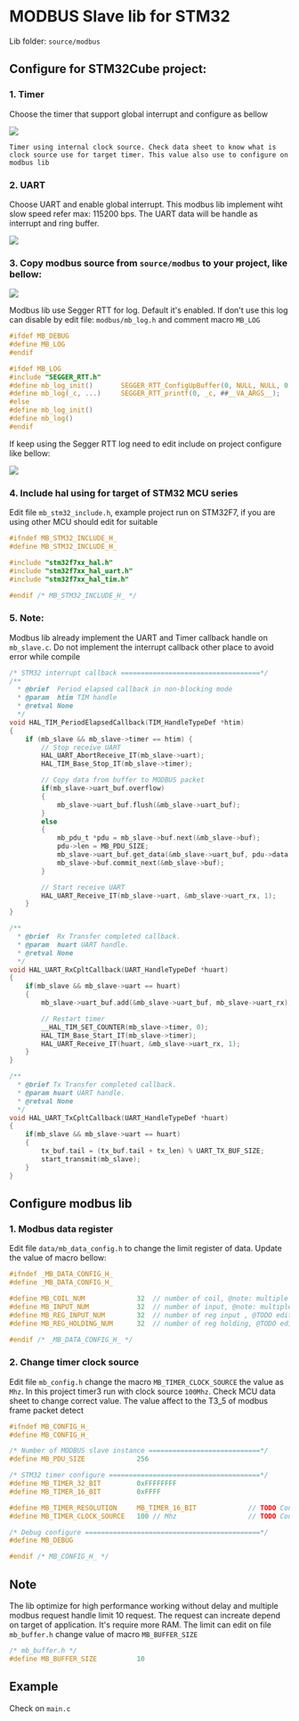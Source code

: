 # MODBUS Slave lib for STM32

Lib folder: `source/modbus`

## Configure for STM32Cube project: 

### 1. Timer
Choose the timer that support global interrupt and configure as bellow

![](docs/image/cube_timer.png)

```
Timer using internal clock source. Check data sheet to know what is clock source use for target timer. This value also use to configure on modbus lib
```

### 2. UART
Choose UART and enable global interrupt. This modbus lib implement wiht slow speed refer max: 115200 bps. The UART data will be handle as interrupt and ring buffer.

![](docs/image/cube_uart.png)

### 3. Copy modbus source from `source/modbus` to your project, like bellow:

![](docs/image/modbus_lib.png)

Modbus lib use Segger RTT for log. Default it's enabled. If don't use this log can disable by edit file: `modbus/mb_log.h` and comment macro `MB_LOG`
```c
#ifdef MB_DEBUG
#define MB_LOG
#endif

#ifdef MB_LOG
#include "SEGGER_RTT.h"
#define mb_log_init()		SEGGER_RTT_ConfigUpBuffer(0, NULL, NULL, 0, SEGGER_RTT_MODE_NO_BLOCK_SKIP)
#define mb_log(_c, ...)		SEGGER_RTT_printf(0, _c, ##__VA_ARGS__);
#else
#define mb_log_init()
#define mb_log()
#endif
```

If keep using the Segger RTT log need to edit include on project configure like bellow:

![](docs/image/segger_rtt.png)

### 4. Include hal using for target of STM32 MCU series

Edit file `mb_stm32_include.h`, example project run on STM32F7, if you are using other MCU should edit for suitable
```c
#ifndef MB_STM32_INCLUDE_H_
#define MB_STM32_INCLUDE_H_

#include "stm32f7xx_hal.h"
#include "stm32f7xx_hal_uart.h"
#include "stm32f7xx_hal_tim.h"

#endif /* MB_STM32_INCLUDE_H_ */

```

### 5. Note:

Modbus lib already implement the UART and Timer callback handle on `mb_slave.c`. Do not implement the interrupt callback other place to avoid error while compile

```C
/* STM32 interrupt callback ===================================*/
/**
  * @brief  Period elapsed callback in non-blocking mode
  * @param  htim TIM handle
  * @retval None
  */
void HAL_TIM_PeriodElapsedCallback(TIM_HandleTypeDef *htim)
{
	if (mb_slave && mb_slave->timer == htim) {
		// Stop receive UART
		HAL_UART_AbortReceive_IT(mb_slave->uart);
		HAL_TIM_Base_Stop_IT(mb_slave->timer);

		// Copy data from buffer to MODBUS packet
		if(mb_slave->uart_buf.overflow)
		{
			mb_slave->uart_buf.flush(&mb_slave->uart_buf);
		}
		else
		{
			mb_pdu_t *pdu = mb_slave->buf.next(&mb_slave->buf);
			pdu->len = MB_PDU_SIZE;
			mb_slave->uart_buf.get_data(&mb_slave->uart_buf, pdu->data, &pdu->len);
			mb_slave->buf.commit_next(&mb_slave->buf);
		}

		// Start receive UART
		HAL_UART_Receive_IT(mb_slave->uart, &mb_slave->uart_rx, 1);
	}
}

/**
  * @brief  Rx Transfer completed callback.
  * @param  huart UART handle.
  * @retval None
  */
void HAL_UART_RxCpltCallback(UART_HandleTypeDef *huart)
{
	if(mb_slave && mb_slave->uart == huart)
	{
		mb_slave->uart_buf.add(&mb_slave->uart_buf, mb_slave->uart_rx);

		// Restart timer
		__HAL_TIM_SET_COUNTER(mb_slave->timer, 0);
		HAL_TIM_Base_Start_IT(mb_slave->timer);
		HAL_UART_Receive_IT(huart, &mb_slave->uart_rx, 1);
	}
}

/**
  * @brief Tx Transfer completed callback.
  * @param huart UART handle.
  * @retval None
  */
void HAL_UART_TxCpltCallback(UART_HandleTypeDef *huart)
{
	if(mb_slave && mb_slave->uart == huart)
	{
		tx_buf.tail = (tx_buf.tail + tx_len) % UART_TX_BUF_SIZE;
		start_transmit(mb_slave);
	}
}
```

## Configure modbus lib

### 1. Modbus data register

Edit file `data/mb_data_config.h` to change the limit register of data. Update the value of macro bellow:

```c
#ifndef _MB_DATA_CONFIG_H_
#define _MB_DATA_CONFIG_H_

#define MB_COIL_NUM				32	// number of coil, @note: multiple of 8, @TODO edit
#define MB_INPUT_NUM			32	// number of input, @note: multiple of 8, @TODO edit
#define MB_REG_INPUT_NUM		32	// number of reg input , @TODO edit
#define MB_REG_HOLDING_NUM		32	// number of reg holding, @TODO edit

#endif /* _MB_DATA_CONFIG_H_ */
```

### 2. Change timer clock source
Edit file `mb_config.h` change the macro `MB_TIMER_CLOCK_SOURCE` the value as `Mhz`. In this project timer3 run with clock source `100Mhz`. Check MCU data sheet to change correct value. The value affect to the T3_5 of modbus frame packet detect
```c
#ifndef MB_CONFIG_H_
#define MB_CONFIG_H_

/* Number of MODBUS slave instance ============================*/
#define MB_PDU_SIZE				256

/* STM32 timer configure ======================================*/
#define MB_TIMER_32_BIT			0xFFFFFFFF
#define MB_TIMER_16_BIT			0xFFFF

#define MB_TIMER_RESOLUTION		MB_TIMER_16_BIT				// TODO Configure it
#define MB_TIMER_CLOCK_SOURCE	100	// Mhz					// TODO Configure it

/* Debug configure ============================================*/
#define MB_DEBUG

#endif /* MB_CONFIG_H_ */

```

## Note

The lib optimize for high performance working without delay and multiple modbus request handle limit 10 request. The request can increate depend on target of application. It's require more RAM. The limit can edit on file `mb_buffer.h` change value of macro `MB_BUFFER_SIZE`

```c
/* mb_buffer.h */
#define MB_BUFFER_SIZE			10
```

## Example 

Check on `main.c`
